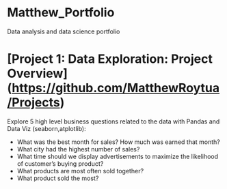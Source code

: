 # Matthew_Portfolio
Data analysis and data science portfolio

# [Project 1: Data Exploration: Project Overview] (https://github.com/MatthewRoytua/Projects)
Explore 5 high level business questions related to the data with Pandas and Data Viz (seaborn,atplotlib):

* What was the best month for sales? How much was earned that month?
* What city had the highest number of sales?
* What time should we display advertisements to maximize the likelihood of customer’s buying product?
* What products are most often sold together?
* What product sold the most?
